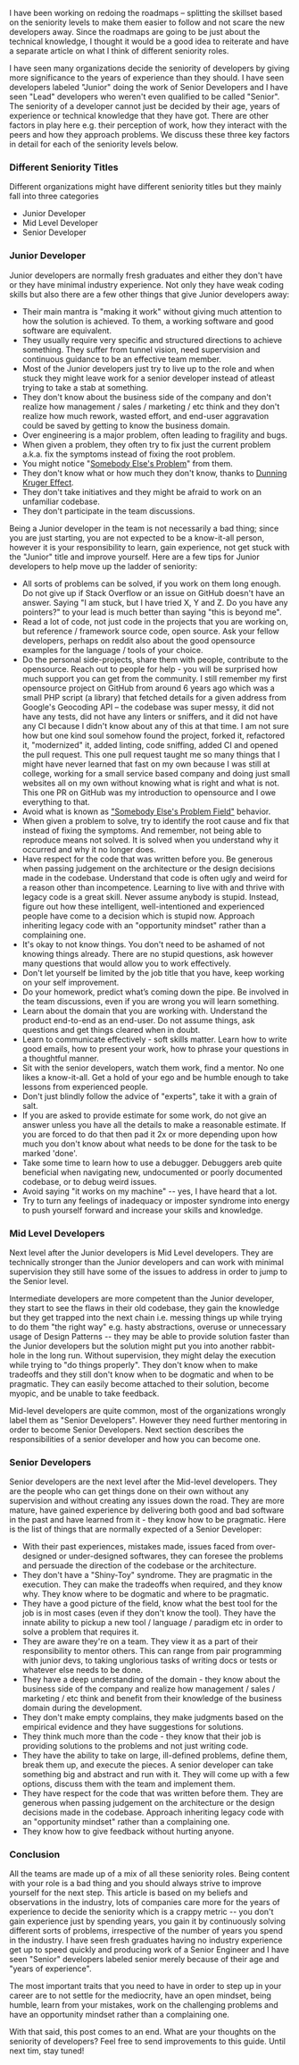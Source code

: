 I have been working on redoing the roadmaps – splitting the skillset based on the seniority levels to make them easier to follow and not scare the new developers away. Since the roadmaps are going to be just about the technical knowledge, I thought it would be a good idea to reiterate and have a separate article on what I think of different seniority roles.

I have seen many organizations decide the seniority of developers by giving more significance to the years of experience than they should. I have seen developers labeled "Junior" doing the work of Senior Developers and I have seen "Lead" developers who weren't even qualified to be called "Senior". The seniority of a developer cannot just be decided by their age, years of experience or technical knowledge that they have got. There are other factors in play here e.g. their perception of work, how they interact with the peers and how they approach problems. We discuss these three key factors in detail for each of the seniority levels below. 

### Different Seniority Titles
Different organizations might have different seniority titles but they mainly fall into three categories

* Junior Developer
* Mid Level Developer
* Senior Developer

### Junior Developer
Junior developers are normally fresh graduates and either they don't have or they have minimal industry experience. Not only they have weak coding skills but also there are a few other things that give Junior developers away: 

* Their main mantra is "making it work" without giving much attention to how the solution is achieved. To them, a working software and good software are equivalent. 
* They usually require very specific and structured directions to achieve something. They suffer from tunnel vision, need supervision and continuous guidance to be an effective team member.
* Most of the Junior developers just try to live up to the role and when stuck they might leave work for a senior developer instead of atleast trying to take a stab at something.
* They don't know about the business side of the company and don't realize how management / sales / marketing / etc think and they don't realize how much rework, wasted effort, and end-user aggravation could be saved by getting to know the business domain.
* Over engineering is a major problem, often leading to fragility and bugs.
* When given a problem, they often try to fix just the current problem a.k.a. fix the symptoms instead of fixing the root problem.
* You might notice "[Somebody Else's Problem](https://en.wikipedia.org/wiki/Somebody_else%27s_problem)" from them.
* They don't know what or how much they don't know, thanks to [Dunning Kruger Effect](https://en.wikipedia.org/wiki/Dunning%E2%80%93Kruger_effect).
* They don't take initiatives and they might be afraid to work on an unfamiliar codebase. 
* They don't participate in the team discussions.

Being a Junior developer in the team is not necessarily a bad thing; since you are just starting, you are not expected to be a know-it-all person, however it is your responsibility to learn, gain experience, not get stuck with the "Junior" title and improve yourself. Here are a few tips for Junior developers to help move up the ladder of seniority:

* All sorts of problems can be solved, if you work on them long enough. Do not give up if Stack Overflow or an issue on GitHub doesn't have an answer. Saying "I am stuck, but I have tried X, Y and Z. Do you have any pointers?" to your lead is much better than saying "this is beyond me".
* Read a lot of code, not just code in the projects that you are working on, but reference / framework source code, open source. Ask your fellow developers, perhaps on reddit also about the good opensource examples for the language / tools of your choice. 
* Do the personal side-projects, share them with people, contribute to the opensource. Reach out to people for help - you will be surprised how much support you can get from the community. I still remember my first opensource project on GitHub from around 6 years ago which was a small PHP script (a library) that fetched details for a given address from Google's Geocoding API – the codebase was super messy, it did not have any tests, did not have any linters or sniffers, and it did not have any CI because I didn't know about any of this at that time. I am not sure how but one kind soul somehow found the project, forked it, refactored it, "modernized" it, added linting, code sniffing, added CI and opened the pull request. This one pull request taught me so many things that I might have never learned that fast on my own because I was still at college, working for a small service based company and doing just small websites all on my own without knowing what is right and what is not. This one PR on GitHub was my introduction to opensource and I owe everything to that. 
* Avoid what is known as ["Somebody Else's Problem Field"](https://en.wikipedia.org/wiki/Somebody_else%27s_problem) behavior. 
* When given a problem to solve, try to identify the root cause and fix that instead of fixing the symptoms. And remember, not being able to reproduce means not solved. It is solved when you understand why it occurred and why it no longer does.
* Have respect for the code that was written before you. Be generous when passing judgement on the architecture or the design decisions made in the codebase. Understand that code is often ugly and weird for a reason other than incompetence. Learning to live with and thrive with legacy code is a great skill. Never assume anybody is stupid. Instead, figure out how these intelligent, well-intentioned and experienced people have come to a decision which is stupid now. Approach inheriting legacy code with an "opportunity mindset" rather than a complaining one.
* It's okay to not know things. You don't need to be ashamed of not knowing things already. There are no stupid questions, ask however many questions that would allow you to work effectively.
* Don't let yourself be limited by the job title that you have, keep working on your self improvement.
* Do your homework, predict what’s coming down the pipe. Be involved in the team discussions, even if you are wrong you will learn something.
* Learn about the domain that you are working with. Understand the product end-to-end as an end-user. Do not assume things, ask questions and get things cleared when in doubt.
* Learn to communicate effectively - soft skills matter. Learn how to write good emails, how to present your work, how to phrase your questions in a thoughtful manner.
* Sit with the senior developers, watch them work, find a mentor. No one likes a know-it-all. Get a hold of your ego and be humble enough to take lessons from experienced people.
* Don't just blindly follow the advice of "experts", take it with a grain of salt.
* If you are asked to provide estimate for some work, do not give an answer unless you have all the details to make a reasonable estimate. If you are forced to do that then pad it 2x or more depending upon how much you don't know about what needs to be done for the task to be marked 'done'.
* Take some time to learn how to use a debugger. Debuggers areb quite beneficial when navigating new, undocumented or poorly documented codebase, or to debug weird issues. 
* Avoid saying "it works on my machine" -- yes, I have heard that a lot.
* Try to turn any feelings of inadequacy or imposter syndrome into energy to push yourself forward and increase your skills and knowledge.

### Mid Level Developers
Next level after the Junior developers is Mid Level developers. They are technically stronger than the Junior developers and can work with minimal supervision they still have some of the issues to address in order to jump to the Senior level.

Intermediate developers are more competent than the Junior developer, they start to see the flaws in their old codebase, they gain the knowledge but they get trapped into the next chain i.e. messing things up while trying to do them "the right way" e.g. hasty abstractions, overuse or unnecessary usage of Design Patterns -- they may be able to provide solution faster than the Junior developers but the solution might put you into another rabbit-hole in the long run. Without supervision, they might delay the execution while trying to "do things properly". They don't know when to make tradeoffs and they still don't know when to be dogmatic and when to be pragmatic. They can easily become attached to their solution, become myopic, and be unable to take feedback.

Mid-level developers are quite common, most of the organizations wrongly label them as "Senior Developers". However they need further mentoring in order to become Senior Developers. Next section describes the responsibilities of a senior developer and how you can become one.

### Senior Developers
Senior developers are the next level after the Mid-level developers. They are the people who can get things done on their own without any supervision and without creating any issues down the road. They are more mature, have gained experience by delivering both good and bad software in the past and have learned from it - they know how to be pragmatic. Here is the list of things that are normally expected of a Senior Developer:

* With their past experiences, mistakes made, issues faced from over-designed or under-designed softwares, they can foresee the problems and persuade the direction of the codebase or the architecture. 
* They don't have a "Shiny-Toy" syndrome. They are pragmatic in the execution. They can make the tradeoffs when required, and they know why. They know where to be dogmatic and where to be pragmatic.
* They have a good picture of the field, know what the best tool for the job is in most cases (even if they don't know the tool). They have the innate ability to pickup a new tool / language / paradigm etc in order to solve a problem that requires it.
* They are aware they're on a team. They view it as a part of their responsibility to mentor others. This can range from pair programming with junior devs, to taking unglorious tasks of writing docs or tests or whatever else needs to be done.
* They have a deep understanding of the domain - they know about the business side of the company and realize how management / sales / marketing / etc think and benefit from their knowledge of the business domain during the development.
* They don't make empty complains, they make judgments based on the empirical evidence and they have suggestions for solutions.
* They think much more than the code - they know that their job is providing solutions to the problems and not just writing code.
* They have the ability to take on large, ill-defined problems, define them, break them up, and execute the pieces. A senior developer can take something big and abstract and run with it. They will come up with a few options, discuss them with the team and implement them.
* They have respect for the code that was written before them. They are generous when passing judgement on the architecture or the design decisions made in the codebase. Approach inheriting legacy code with an "opportunity mindset" rather than a complaining one.
* They know how to give feedback without hurting anyone.

### Conclusion
All the teams are made up of a mix of all these seniority roles. Being content with your role is a bad thing and you should always strive to improve yourself for the next step. This article is based on my beliefs and observations in the industry, lots of companies care more for the years of experience to decide the seniority which is a crappy metric -- you don't gain experience just by spending years, you gain it by continuously solving different sorts of problems, irrespective of the number of years you spend in the industry. I have seen fresh graduates having no industry experience get up to speed quickly and producing work of a Senior Engineer and I have seen "Senior" developers labeled senior merely because of their age and "years of experience". 

The most important traits that you need to have in order to step up in your career are to not settle for the mediocrity, have an open mindset, being humble, learn from your mistakes, work on the challenging problems and have an opportunity mindset rather than a complaining one. 

With that said, this post comes to an end. What are your thoughts on the seniority of developers? Feel free to send improvements to this guide. Until next tim, stay tuned!
